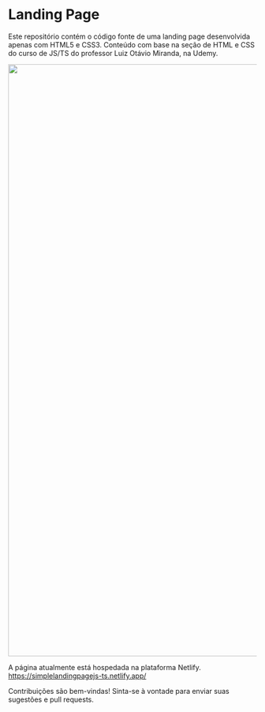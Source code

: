 # Landing Page

Este repositório contém o código fonte de uma landing page desenvolvida apenas com HTML5 e CSS3.
Conteúdo com base na seção de HTML e CSS do curso de JS/TS do professor Luiz Otávio Miranda, na Udemy.

<div align="center">
<img src="https://github.com/Gabriel-otirB/LandingPage/assets/129015857/5f572121-fd7e-4a1e-ae55-aa00d0019c9a" width="1200px" />
</div>

A página atualmente está hospedada na plataforma Netlify.
https://simplelandingpagejs-ts.netlify.app/

Contribuições são bem-vindas! Sinta-se à vontade para enviar suas sugestões e pull requests.

